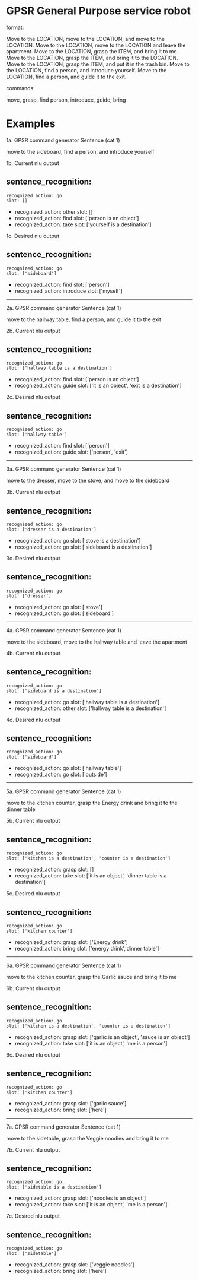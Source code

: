 GPSR General Purpose service robot
===

format:

Move to the LOCATION, move to the LOCATION, and move to the LOCATION.
Move to the LOCATION, move to the LOCATION and leave the apartment.
Move to the LOCATION, grasp the ITEM, and bring it to me.
Move to the LOCATION, grasp the ITEM, and bring it to the LOCATION.
Move to the LOCATION, grasp the ITEM, and put it in the trash bin.
Move to the LOCATION, find a person, and introduce yourself.
Move to the LOCATION, find a person, and guide it to the exit.

commands:

move, grasp, find person, introduce, guide, bring

Examples
===

1a. GPSR command generator Sentence (cat 1)

move to the sideboard, find a person, and introduce yourself

1b. Current nlu output

sentence_recognition:
  -
    recognized_action: go
    slot: []
  -
    recognized_action: other
    slot: []
  -
    recognized_action: find
    slot: ['person is an object']
  -
    recognized_action: take
    slot: ['yourself is a destination']

1c. Desired nlu output

sentence_recognition:
  -
    recognized_action: go
    slot: ['sideboard']
  -
    recognized_action: find
    slot: ['person']
  -
    recognized_action: introduce
    slot: ['myself']

-------------------------------

2a. GPSR command generator Sentence (cat 1)

move to the hallway table, find a person, and guide it to the exit

2b. Current nlu output

sentence_recognition:
  -
    recognized_action: go
    slot: ['hallway table is a destination']
  -
    recognized_action: find
    slot: ['person is an object']
  -
    recognized_action: guide
    slot: ['it is an object', 'exit is a destination']

2c. Desired nlu output

sentence_recognition:
  -
    recognized_action: go
    slot: ['hallway table']
  -
    recognized_action: find
    slot: ['person']
  -
    recognized_action: guide
    slot: ['person', 'exit']

------------------------------

3a. GPSR command generator Sentence (cat 1)

move to the dresser, move to the stove, and move to the sideboard

3b. Current nlu output

sentence_recognition:
  -
    recognized_action: go
    slot: ['dresser is a destination']
  -
    recognized_action: go
    slot: ['stove is a destination']
  -
    recognized_action: go
    slot: ['sideboard is a destination']

3c. Desired nlu output

sentence_recognition:
  -
    recognized_action: go
    slot: ['dresser']
  -
    recognized_action: go
    slot: ['stove']
  -
    recognized_action: go
    slot: ['sideboard']

------------------------------

4a. GPSR command generator Sentence (cat 1)

move to the sideboard, move to the hallway table and leave the apartment

4b. Current nlu output

sentence_recognition:
  -
    recognized_action: go
    slot: ['sideboard is a destination']
  -
    recognized_action: go
    slot: ['hallway table is a destination']
  -
    recognized_action: other
    slot: ['hallway table is a destination']

4c. Desired nlu output

sentence_recognition:
  -
    recognized_action: go
    slot: ['sideboard']
  -
    recognized_action: go
    slot: ['hallway table']
  -
    recognized_action: go
    slot: ['outside']

------------------------------

5a. GPSR command generator Sentence (cat 1)

move to the kitchen counter, grasp the Energy drink and bring it to the dinner table

5b. Current nlu output

sentence_recognition:
  -
    recognized_action: go
    slot: ['kitchen is a destination', 'counter is a destination']
  -
    recognized_action: grasp
    slot: []
  -
    recognized_action: take
    slot: ['it is an object', 'dinner table is a destination']

5c. Desired nlu output

sentence_recognition:
  -
    recognized_action: go
    slot: ['kitchen counter']
  -
    recognized_action: grasp
    slot: ['Energy drink']
  -
    recognized_action: bring
    slot: ['energy drink','dinner table']

------------------------------

6a. GPSR command generator Sentence (cat 1)

move to the kitchen counter, grasp the Garlic sauce and bring it to me

6b. Current nlu output

sentence_recognition:
  -
    recognized_action: go
    slot: ['kitchen is a destination', 'counter is a destination']
  -
    recognized_action: grasp
    slot: ['garlic is an object', 'sauce is an object']
  -
    recognized_action: take
    slot: ['it is an object', 'me is a person']

6c. Desired nlu output

sentence_recognition:
  -
    recognized_action: go
    slot: ['kitchen counter']
  -
    recognized_action: grasp
    slot: ['garlic sauce']
  -
    recognized_action: bring
    slot: ['here']

------------------------------

7a. GPSR command generator Sentence (cat 1)

move to the sidetable, grasp the Veggie noodles and bring it to me

7b. Current nlu output

sentence_recognition:
  -
    recognized_action: go
    slot: ['sidetable is a destination']
  -
    recognized_action: grasp
    slot: ['noodles is an object']
  -
    recognized_action: take
    slot: ['it is an object', 'me is a person']

7c. Desired nlu output

sentence_recognition:
  -
    recognized_action: go
    slot: ['sidetable']
  -
    recognized_action: grasp
    slot: ['veggie noodles']
  -
    recognized_action: bring
    slot: ['here']
